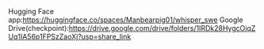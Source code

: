Hugging Face app:https://huggingface.co/spaces/Manbearpig01/whisper_swe
Google Drive(checkpoint):https://drive.google.com/drive/folders/1IRDk28HygcOiqZUq1IA56p1FPSzZaoXj?usp=share_link
